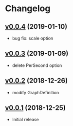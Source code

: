 # Changelog

## [v0.0.4](https://github.com/y-kuno/mackerel-plugin-disk/releases/tag/v0.0.3...v0.0.4) (2019-01-10)

* bug fix: scale option

## [v0.0.3](https://github.com/y-kuno/mackerel-plugin-disk/releases/tag/v0.0.2...v0.0.3) (2019-01-09)

* delete PerSecond option

## [v0.0.2](https://github.com/y-kuno/mackerel-plugin-disk/releases/tag/v0.0.1...v0.0.2) (2018-12-26)

* modify GraphDefinition

## [v0.0.1](https://github.com/y-kuno/mackerel-plugin-disk/releases/tag/v0.0.1) (2018-12-25)

* Initial release
